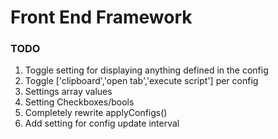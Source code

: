 # Front End Framework

### TODO
1. Toggle setting for displaying anything defined in the config  
1. Toggle ['clipboard','open tab','execute script'] per config  
1. Settings array values  
1. Setting Checkboxes/bools  
1. Completely rewrite applyConfigs()  
1. Add setting for config update interval
